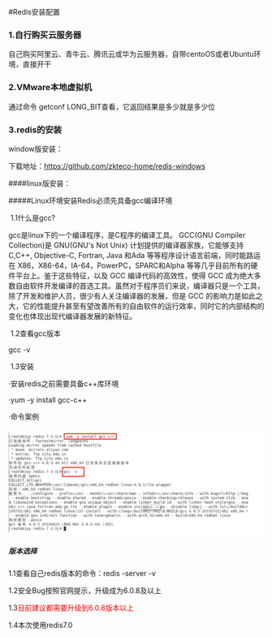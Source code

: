 #Redis安装配置

### 1.自行购买云服务器

自己购买阿里云、青牛云、腾讯云或华为云服务器，自带centoOS或者Ubuntu环境，直接开干

### 2.VMware本地虚拟机

通过命令 getconf LONG_BIT查看，它返回结果是多少就是多少位

### 3.redis的安装

window版安装：

下载地址：https://github.com/zkteco-home/redis-windows

####linux版安装：

#####Linux环境安装Redis必须先具备gcc编译环境

​	1.1什么是gcc?

gcc是linux下的一个编译程序，是C程序的编译工具。
GCC(GNU Compiler Collection)是 GNU(GNU's Not Unix) 计划提供的编译器家族，它能够支持 C,C++, Objective-C, Fortran, Java 和Ada 等等程序设计语言前端，同时能路运在 X86，X86-64，IA-64，PowerPC，SPARC和Alpha 等等几乎目前所有的硬件平台上。鉴于这些特征，以及 GCC 编译代码的高效性，使得 GCC 成为绝大多数自由软件开发编译的首选工具。虽然对于程序员们来说，编译器只是一个工具，除了开发和维护人员，很少有人关注编译器的发展，但是 GCC 的影响力是如此之大，它的性能提升甚至有望改善所有的自由软件的运行效率，同时它的内部结构的变化也体现出现代编译器发展的新特征。

​	1.2查看gcc版本

gcc -v

​	1.3安装

·安装redis之前需要具备c++库环境

·yum -y install gcc-c++

·命令案例

![](images/1.gcc安装.png)

##### 版本选择

1.1查看自己redis版本的命令：redis -server -v

1.2安全Bug按照官网提示，升级成为6.0.8及以上

1.3<font color= 'red'>目前建议都需要升级到6.0.8版本以上</font>

1.4本次使用redis7.0





